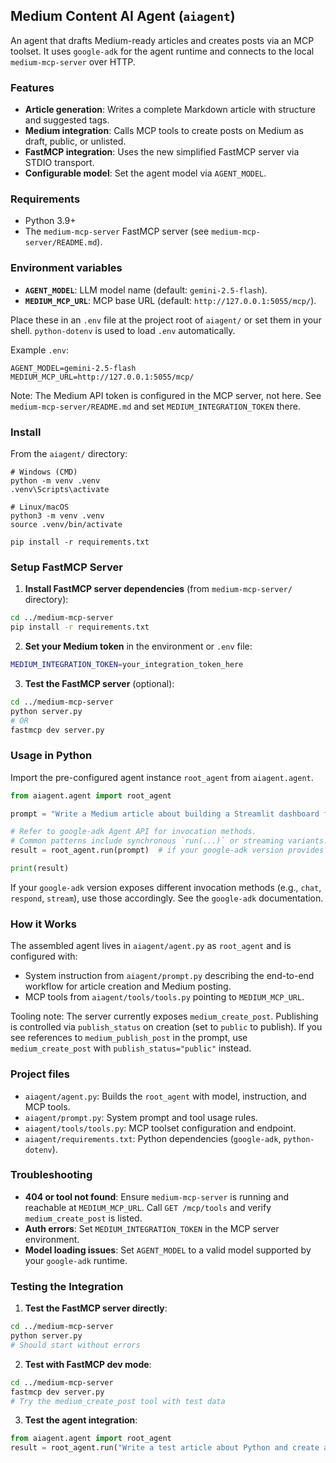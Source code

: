 ## Medium Content AI Agent (`aiagent`)

An agent that drafts Medium-ready articles and creates posts via an MCP toolset. It uses `google-adk` for the agent runtime and connects to the local `medium-mcp-server` over HTTP.

### Features
- **Article generation**: Writes a complete Markdown article with structure and suggested tags.
- **Medium integration**: Calls MCP tools to create posts on Medium as draft, public, or unlisted.
- **FastMCP integration**: Uses the new simplified FastMCP server via STDIO transport.
- **Configurable model**: Set the agent model via `AGENT_MODEL`.

### Requirements
- Python 3.9+
- The `medium-mcp-server` FastMCP server (see `medium-mcp-server/README.md`).

### Environment variables
- **`AGENT_MODEL`**: LLM model name (default: `gemini-2.5-flash`).
- **`MEDIUM_MCP_URL`**: MCP base URL (default: `http://127.0.0.1:5055/mcp/`).

Place these in an `.env` file at the project root of `aiagent/` or set them in your shell. `python-dotenv` is used to load `.env` automatically.

Example `.env`:
```
AGENT_MODEL=gemini-2.5-flash
MEDIUM_MCP_URL=http://127.0.0.1:5055/mcp/
```

Note: The Medium API token is configured in the MCP server, not here. See `medium-mcp-server/README.md` and set `MEDIUM_INTEGRATION_TOKEN` there.

### Install
From the `aiagent/` directory:
```
# Windows (CMD)
python -m venv .venv
.venv\Scripts\activate

# Linux/macOS
python3 -m venv .venv
source .venv/bin/activate

pip install -r requirements.txt
```

### Setup FastMCP Server

1. **Install FastMCP server dependencies** (from `medium-mcp-server/` directory):
```bash
cd ../medium-mcp-server
pip install -r requirements.txt
```

2. **Set your Medium token** in the environment or `.env` file:
```bash
MEDIUM_INTEGRATION_TOKEN=your_integration_token_here
```

3. **Test the FastMCP server** (optional):
```bash
cd ../medium-mcp-server
python server.py
# OR
fastmcp dev server.py
```

### Usage in Python

Import the pre-configured agent instance `root_agent` from `aiagent.agent`.

```python
from aiagent.agent import root_agent

prompt = "Write a Medium article about building a Streamlit dashboard for sales analytics."

# Refer to google-adk Agent API for invocation methods.
# Common patterns include synchronous `run(...)` or streaming variants.
result = root_agent.run(prompt)  # if your google-adk version provides `.run`

print(result)
```

If your `google-adk` version exposes different invocation methods (e.g., `chat`, `respond`, `stream`), use those accordingly. See the `google-adk` documentation.

### How it Works

The assembled agent lives in `aiagent/agent.py` as `root_agent` and is configured with:
- System instruction from `aiagent/prompt.py` describing the end-to-end workflow for article creation and Medium posting.
- MCP tools from `aiagent/tools/tools.py` pointing to `MEDIUM_MCP_URL`.

Tooling note: The server currently exposes `medium_create_post`. Publishing is controlled via `publish_status` on creation (set to `public` to publish). If you see references to `medium_publish_post` in the prompt, use `medium_create_post` with `publish_status="public"` instead.

### Project files
- `aiagent/agent.py`: Builds the `root_agent` with model, instruction, and MCP tools.
- `aiagent/prompt.py`: System prompt and tool usage rules.
- `aiagent/tools/tools.py`: MCP toolset configuration and endpoint.
- `aiagent/requirements.txt`: Python dependencies (`google-adk`, `python-dotenv`).

### Troubleshooting
- **404 or tool not found**: Ensure `medium-mcp-server` is running and reachable at `MEDIUM_MCP_URL`. Call `GET /mcp/tools` and verify `medium_create_post` is listed.
- **Auth errors**: Set `MEDIUM_INTEGRATION_TOKEN` in the MCP server environment.
- **Model loading issues**: Set `AGENT_MODEL` to a valid model supported by your `google-adk` runtime.

### Testing the Integration

1. **Test the FastMCP server directly**:
```bash
cd ../medium-mcp-server
python server.py
# Should start without errors
```

2. **Test with FastMCP dev mode**:
```bash
cd ../medium-mcp-server
fastmcp dev server.py
# Try the medium_create_post tool with test data
```

3. **Test the agent integration**:
```python
from aiagent.agent import root_agent
result = root_agent.run("Write a test article about Python and create a draft")
```
